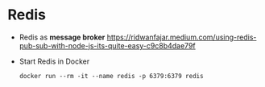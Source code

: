 # Redis



* Redis as **message broker**
  https://ridwanfajar.medium.com/using-redis-pub-sub-with-node-js-its-quite-easy-c9c8b4dae79f


* Start Redis in Docker
  ```
  docker run --rm -it --name redis -p 6379:6379 redis
  ```

